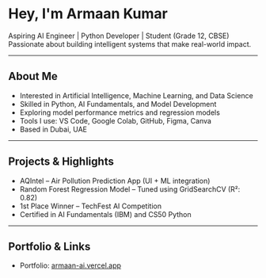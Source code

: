 # Hey, I'm Armaan Kumar

Aspiring AI Engineer | Python Developer | Student (Grade 12, CBSE)  
Passionate about building intelligent systems that make real-world impact.

---

## About Me
- Interested in Artificial Intelligence, Machine Learning, and Data Science  
- Skilled in Python, AI Fundamentals, and Model Development  
- Exploring model performance metrics and regression models  
- Tools I use: VS Code, Google Colab, GitHub, Figma, Canva  
- Based in Dubai, UAE  

---

## Projects & Highlights
- AQIntel – Air Pollution Prediction App (UI + ML integration)  
- Random Forest Regression Model – Tuned using GridSearchCV (R²: 0.82)  
- 1st Place Winner – TechFest AI Competition  
- Certified in AI Fundamentals (IBM) and CS50 Python  

---

## Portfolio & Links
- Portfolio: [armaan-ai.vercel.app](https://armaan-ai.vercel.app)
